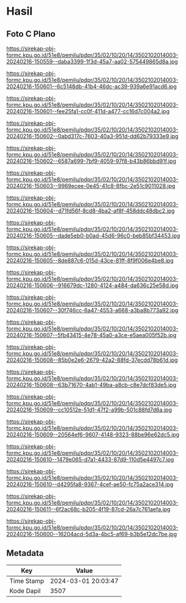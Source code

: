 # Hasil

## Foto C Plano

https://sirekap-obj-formc.kpu.go.id/51e8/pemilu/pdpr/35/02/10/20/14/3502102014003-20240216-150559--daba3399-1f3d-45a7-aa02-575449865d8a.jpg

https://sirekap-obj-formc.kpu.go.id/51e8/pemilu/pdpr/35/02/10/20/14/3502102014003-20240216-150601--6c5148db-41b4-46dc-ac39-939a6e91acd6.jpg

https://sirekap-obj-formc.kpu.go.id/51e8/pemilu/pdpr/35/02/10/20/14/3502102014003-20240216-150601--fee25fa1-cc0f-411d-a477-cc16d7c004a2.jpg

https://sirekap-obj-formc.kpu.go.id/51e8/pemilu/pdpr/35/02/10/20/14/3502102014003-20240216-150602--0abd317c-7603-40a3-951d-dd62b79333e9.jpg

https://sirekap-obj-formc.kpu.go.id/51e8/pemilu/pdpr/35/02/10/20/14/3502102014003-20240216-150602--6587a699-7bf9-4059-97f8-b43b86bbd91f.jpg

https://sirekap-obj-formc.kpu.go.id/51e8/pemilu/pdpr/35/02/10/20/14/3502102014003-20240216-150603--9969ecee-0e45-41c8-8fbc-2e51c9011028.jpg

https://sirekap-obj-formc.kpu.go.id/51e8/pemilu/pdpr/35/02/10/20/14/3502102014003-20240216-150604--d71fd56f-8cd8-4ba2-af8f-458ddc48dbc2.jpg

https://sirekap-obj-formc.kpu.go.id/51e8/pemilu/pdpr/35/02/10/20/14/3502102014003-20240216-150605--dade5eb0-b0ad-45d6-96c0-beb85bf34453.jpg

https://sirekap-obj-formc.kpu.go.id/51e8/pemilu/pdpr/35/02/10/20/14/3502102014003-20240216-150605--8de887c6-015d-43ce-81ff-8f9f006e4be8.jpg

https://sirekap-obj-formc.kpu.go.id/51e8/pemilu/pdpr/35/02/10/20/14/3502102014003-20240216-150606--916679dc-1280-4124-a484-da636c25e58d.jpg

https://sirekap-obj-formc.kpu.go.id/51e8/pemilu/pdpr/35/02/10/20/14/3502102014003-20240216-150607--30f746cc-6a47-4553-a668-a3ba8b773a92.jpg

https://sirekap-obj-formc.kpu.go.id/51e8/pemilu/pdpr/35/02/10/20/14/3502102014003-20240216-150607--5fb43415-4e78-45a0-a3ce-e5aea005f52b.jpg

https://sirekap-obj-formc.kpu.go.id/51e8/pemilu/pdpr/35/02/10/20/14/3502102014003-20240216-150608--85b0e2e6-2679-42a2-88fd-37ecdd78b61d.jpg

https://sirekap-obj-formc.kpu.go.id/51e8/pemilu/pdpr/35/02/10/20/14/3502102014003-20240216-150608--63b71670-4ab1-49ba-a8cb-c8e7dcf83de5.jpg

https://sirekap-obj-formc.kpu.go.id/51e8/pemilu/pdpr/35/02/10/20/14/3502102014003-20240216-150609--cc10512e-51d1-47f2-a99b-501c88fd7d6a.jpg

https://sirekap-obj-formc.kpu.go.id/51e8/pemilu/pdpr/35/02/10/20/14/3502102014003-20240216-150609--20564ef6-9607-4148-9323-88be96e62dc5.jpg

https://sirekap-obj-formc.kpu.go.id/51e8/pemilu/pdpr/35/02/10/20/14/3502102014003-20240216-150610--1479e065-d7a1-4433-87d9-110d5e4497c7.jpg

https://sirekap-obj-formc.kpu.go.id/51e8/pemilu/pdpr/35/02/10/20/14/3502102014003-20240216-150610--d4295fa8-9367-4cef-ae50-fc75a2ace314.jpg

https://sirekap-obj-formc.kpu.go.id/51e8/pemilu/pdpr/35/02/10/20/14/3502102014003-20240216-150611--6f2ac68c-b205-4f19-87cd-26a7c761aefa.jpg

https://sirekap-obj-formc.kpu.go.id/51e8/pemilu/pdpr/35/02/10/20/14/3502102014003-20240216-150600--16204acd-5d3a-4bc5-af69-b3b5e12dc7be.jpg


## Metadata

| Key        | Value               |
| ---------- | ------------------- |
| Time Stamp | 2024-03-01 20:03:47 |
| Kode Dapil | 3507                |



